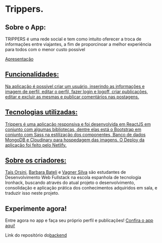 <h1>
  Trippers.
</h1>
<h2>
  Sobre o App:
</h2>
<p>TRIPPERS é uma rede social e tem como intuito oferecer a troca de informações entre viajantes, a fim de proporcinoar a melhor experiência para todos com o menor custo possível</p>
<p><a href="https://docs.google.com/presentation/d/1lyFAsuDIlzkyMOJmZpw1o8sjjkVqsItPatuaOC86g-A/edit?usp=sharing">Apresentação</p>
<h2>
  Funcionalidades:
</h2>
<p>Na aplicação é possível criar um usuário, inserindo as informações e imagem de perfil, editar o perfil, fazer login e logoff, criar publicações, editar e excluir as mesmas e publicar comentários nas postagens.</p>
<h2>
  Tecnologias utilizadas:
</h2>
<p>Trippers é uma aplicação responsiva e foi desenvolvida em ReactJS em conjunto com algumas bibliotecas, dentre elas está o Bootstrap em conjunto com Sass na estilização dos componentes, Banco de dados MongoDB e Cloudinary para hospedagem das imagens. O Deploy da aplicação foi feito pelo Netlify.</p>
<h2>
  Sobre os criadores:
</h2>
<p><a href="https://github.com/taisforsini">Taís Orsini</a>, <a href="https://github.com/BarbaraBateli">Barbara Bateli</a> e <a href="https://github.com/vagnerassilva">Vagner Silva</a> são estudantes de Desenvolvimento Web Fullstack na escola espanhola de tecnologia Ironhack, buscando através do atual projeto o desenvolvimento, consolidação e aplicação prática dos conhecimentos adquiridos em sala, e traduzir isso neste projeto.</p>
<h2>
  Experimente agora!
</h2>
<p>
  Entre agora no app e faça seu próprio perfil e publicações!
  <a href="https://trippers-ironhack.netlify.app/">Confira o app aqui!</a>
  <p> Link do repositório do<a href="https://github.com/taisforsini/trippers-server">backend</a>
